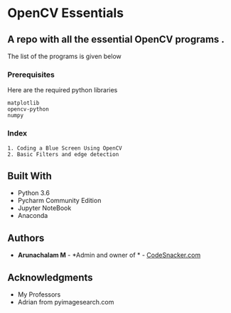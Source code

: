 # OpenCV Essentials

## A repo with all the essential OpenCV programs .

The list of the programs is given below 

### Prerequisites

Here are the required python libraries 

```
matplotlib
opencv-python
numpy

```

### Index
 
```
1. Coding a Blue Screen Using OpenCV
2. Basic Filters and edge detection

``` 
 

## Built With

* Python 3.6 
* Pycharm Community Edition
* Jupyter NoteBook
* Anaconda

## Authors

* **Arunachalam M** - *Admin and owner of * - [CodeSnacker.com](https://codesnacker.com)
 
## Acknowledgments

* My Professors
* Adrian from pyimagesearch.com
 
